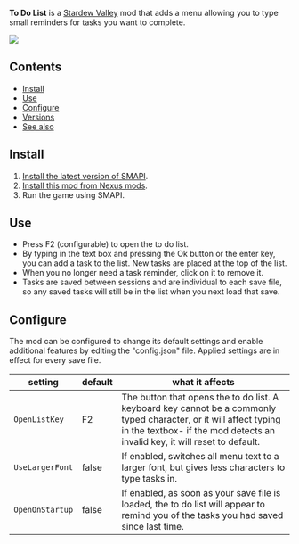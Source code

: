 **To Do List** is a [Stardew Valley](http://stardewvalley.net/) mod that adds a menu allowing you to type small reminders for tasks you want to complete. 

![](.github/readme/usage.gif)

## Contents
* [Install](#install)
* [Use](#use)
* [Configure](#configure)
* [Versions](#versions)
* [See also](#see-also)

## Install
1. [Install the latest version of SMAPI](https://github.com/Pathoschild/SMAPI/releases).
2. [Install this mod from Nexus mods](http://www.nexusmods.com/stardewvalley/mods/NEXUSLINK/).
3. Run the game using SMAPI.

## Use
* Press F2 (configurable) to open the to do list.  
* By typing in the text box and pressing the Ok button or the enter key, you can add a task to the list. New tasks are placed at the top of the list.
* When you no longer need a task reminder, click on it to remove it. 
* Tasks are saved between sessions and are individual to each save file, so any saved tasks will still be in the list when you next load that save.

## Configure
The mod can be configured to change its default settings and enable additional features by editing the "config.json" file. Applied settings are in effect for every save file. 

| setting           | default |what it affects
| ----------------- | --------|-------------------
| `OpenListKey` | F2 | The button that opens the to do list. A keyboard key cannot be a commonly typed character, or it will affect typing in the textbox- if the mod detects an invalid key, it will reset to default.
| `UseLargerFont` | false     | If enabled, switches all menu text to a larger font, but gives less characters to type tasks in.
| `OpenOnStartup` | false | If enabled, as soon as your save file is loaded, the to do list will appear to remind you of the tasks you had saved since last time.
